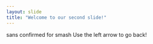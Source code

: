 ```yaml
---
layout: slide
title: "Welcome to our second slide!"
---
```

sans confirmed for smash
Use the left arrow to go back!
